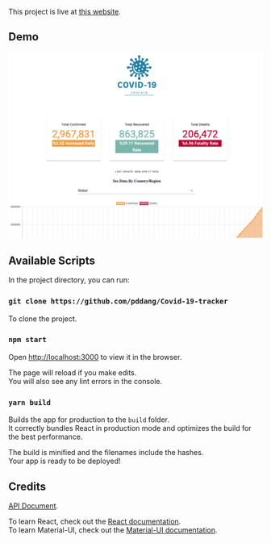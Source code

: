 This project is live at [this website](https://github.com/facebook/create-react-app).

## Demo 
![](https://github.com/pddang/Covid-19-tracker/blob/master/screenshot.png)
## Available Scripts

In the project directory, you can run:

### `git clone https://github.com/pddang/Covid-19-tracker`

To clone the project.<br />

### `npm start`

Open [http://localhost:3000](http://localhost:3000) to view it in the browser.<br />

The page will reload if you make edits.<br />
You will also see any lint errors in the console.

### `yarn build`

Builds the app for production to the `build` folder.<br />
It correctly bundles React in production mode and optimizes the build for the best performance.

The build is minified and the filenames include the hashes.<br />
Your app is ready to be deployed!


## Credits

[API Document](https://documenter.getpostman.com/view/10808728/SzS8rjbc?version=latest).

To learn React, check out the [React documentation](https://reactjs.org/).<br />
To learn Material-UI, check out the [Material-UI documentation](https://material-ui.com).

